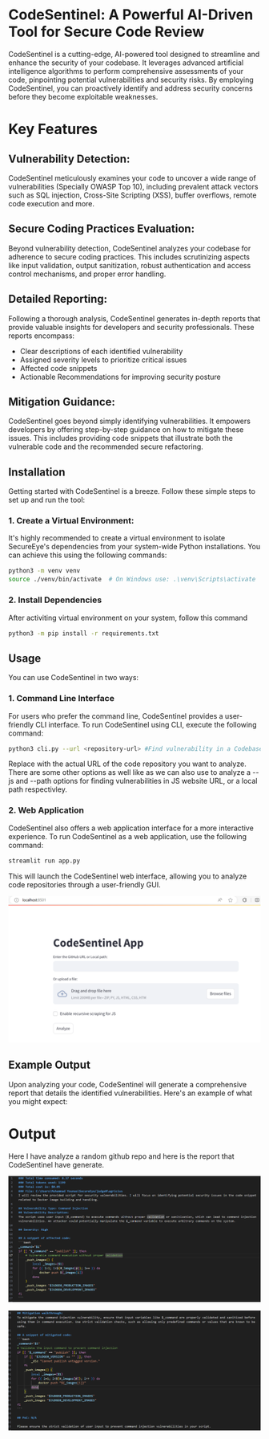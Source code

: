 # CodeSentinel: A Powerful AI-Driven Tool for Secure Code Review

CodeSentinel is a cutting-edge, AI-powered tool designed to streamline and enhance the security of your codebase. It leverages advanced artificial intelligence algorithms to perform comprehensive assessments of your code, pinpointing potential vulnerabilities and security risks. By employing CodeSentinel, you can proactively identify and address security concerns before they become exploitable weaknesses.

# Key Features

## Vulnerability Detection:

 CodeSentinel meticulously examines your code to uncover a wide range of vulnerabilities (Specially OWASP Top 10), including prevalent attack vectors such as SQL injection, Cross-Site Scripting (XSS), buffer overflows, remote code execution and more.

## Secure Coding Practices Evaluation: 

Beyond vulnerability detection, CodeSentinel analyzes your codebase for adherence to secure coding practices. This includes scrutinizing aspects like input validation, output sanitization, robust authentication and access control mechanisms, and proper error handling.

## Detailed Reporting: 

Following a thorough analysis, CodeSentinel generates in-depth reports that provide valuable insights for developers and security professionals. These reports encompass:
- Clear descriptions of each identified vulnerability
- Assigned severity levels to prioritize critical issues
- Affected code snippets
- Actionable Recommendations for improving security posture

## Mitigation Guidance: 

CodeSentinel goes beyond simply identifying vulnerabilities. It empowers developers by offering step-by-step guidance on how to mitigate these issues. This includes providing code snippets that illustrate both the vulnerable code and the recommended secure refactoring.

## Installation

Getting started with CodeSentinel is a breeze. Follow these simple steps to set up and run the tool:

### 1. Create a Virtual Environment:
It's highly recommended to create a virtual environment to isolate SecureEye's dependencies from your system-wide Python installations. You can achieve this using the following commands:

```bash
python3 -m venv venv
source ./venv/bin/activate  # On Windows use: .\venv\Scripts\activate 
```

### 2. Install Dependencies
After activiting virtual environment on your system, follow this command

```bash
python3 -m pip install -r requirements.txt
```

## Usage
You can use CodeSentinel in two ways:

### 1. Command Line Interface
For users who prefer the command line, CodeSentinel provides a user-friendly CLI interface. To run CodeSentinel using CLI, execute the following command:
```bash 
python3 cli.py --url <repository-url> #Find vulnerability in a Codebase of github repo
```
Replace <repository-url> with the actual URL of the code repository you want to analyze.
There are some other options as well like as we can also use to analyze a --js and --path options for finding vulnerabilities in JS website URL, or a local path respectivley.

### 2. Web Application
CodeSentinel also offers a web application interface for a more interactive experience. To run CodeSentinel as a web application, use the following command:
```bash
streamlit run app.py
```
This will launch the CodeSentinel web interface, allowing you to analyze code repositories through a user-friendly GUI.

![image](https://github.com/MYounas126/CodeSentinel/blob/main/Screenshot%202024-08-11%20130809.png)

## Example Output
Upon analyzing your code, CodeSentinel will generate a comprehensive report that details the identified vulnerabilities. Here's an example of what you might expect:

# Output
Here I have analyze a random github repo and here is the report that CodeSentinel have generate.

![image](https://github.com/MYounas126/CodeSentinel/blob/main/Screenshot%202024-08-11%20141130.png)

![image](https://github.com/MYounas126/CodeSentinel/blob/main/Screenshot%202024-08-11%20141151.png)
